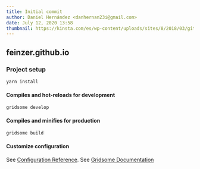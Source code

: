 ```yaml
---
title: Initial commit
author: Daniel Hernández <danhernan23i@gmail.com>
date: July 12, 2020 13:58
thumbnail: https://kinsta.com/es/wp-content/uploads/sites/8/2018/03/git-1024x512.png
---
```


## feinzer.github.io

### Project setup
```
yarn install
```

#### Compiles and hot-reloads for development
```
gridsome develop
```

#### Compiles and minifies for production
```
gridsome build
```

#### Customize configuration
See [Configuration Reference](https://cli.vuejs.org/config/).
See [Gridsome Documentation](https://gridsome.org/docs/)
